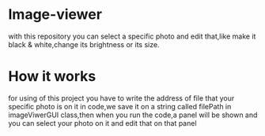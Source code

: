 # Image-viewer
with this repository you can select a specific photo and edit that,like make it black & white,change its brightness or its size.
# How it works
for using of this project you have to write the address of file that your specific photo is on it in code,we save it on a string called filePath in imageViwerGUI class,then when you run the code,a panel will be shown and you can select your photo on it and edit that on that panel
